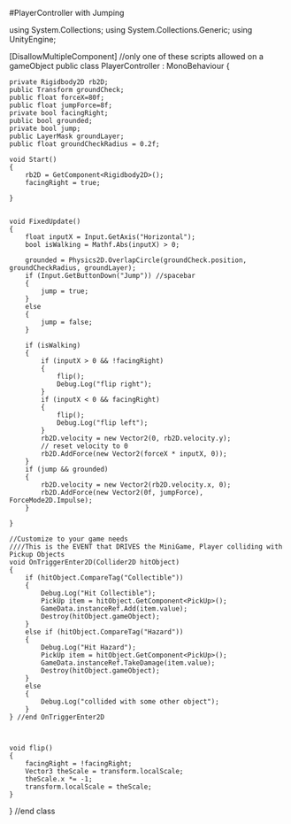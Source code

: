 #PlayerController with Jumping

using System.Collections;
using System.Collections.Generic;
using UnityEngine;

[DisallowMultipleComponent] //only one of these scripts allowed on a gameObject
public class PlayerController : MonoBehaviour {

    private Rigidbody2D rb2D;
    public Transform groundCheck;
    public float forceX=80f;
    public float jumpForce=8f;
    private bool facingRight; 
    public bool grounded;
    private bool jump;
    public LayerMask groundLayer;
    public float groundCheckRadius = 0.2f;

    void Start()
    {
        rb2D = GetComponent<Rigidbody2D>();
        facingRight = true;

    }

  
    void FixedUpdate()
    {
        float inputX = Input.GetAxis("Horizontal");
        bool isWalking = Mathf.Abs(inputX) > 0;

        grounded = Physics2D.OverlapCircle(groundCheck.position, groundCheckRadius, groundLayer);
        if (Input.GetButtonDown("Jump")) //spacebar
        {
            jump = true;
        }
        else
        {
            jump = false;
        }

        if (isWalking)
        {
            if (inputX > 0 && !facingRight)
            {
                flip();
                Debug.Log("flip right");
            }
            if (inputX < 0 && facingRight)
            {
                flip();
                Debug.Log("flip left");
            }
            rb2D.velocity = new Vector2(0, rb2D.velocity.y);
            // reset velocity to 0
            rb2D.AddForce(new Vector2(forceX * inputX, 0));
        }
        if (jump && grounded)
        {
            rb2D.velocity = new Vector2(rb2D.velocity.x, 0);
            rb2D.AddForce(new Vector2(0f, jumpForce), ForceMode2D.Impulse);
        }

    }

    //Customize to your game needs
    ////This is the EVENT that DRIVES the MiniGame, Player colliding with Pickup Objects
    void OnTriggerEnter2D(Collider2D hitObject)
    {
        if (hitObject.CompareTag("Collectible"))
        {
            Debug.Log("Hit Collectible");
            PickUp item = hitObject.GetComponent<PickUp>();
            GameData.instanceRef.Add(item.value);
            Destroy(hitObject.gameObject);
        }
        else if (hitObject.CompareTag("Hazard"))
        {
            Debug.Log("Hit Hazard");
            PickUp item = hitObject.GetComponent<PickUp>();
            GameData.instanceRef.TakeDamage(item.value);
            Destroy(hitObject.gameObject);
        }
        else
        {
            Debug.Log("collided with some other object");
        }
    } //end OnTriggerEnter2D

   

    void flip()
    {
        facingRight = !facingRight;
        Vector3 theScale = transform.localScale;
        theScale.x *= -1;
        transform.localScale = theScale;
    }

   
} //end class
